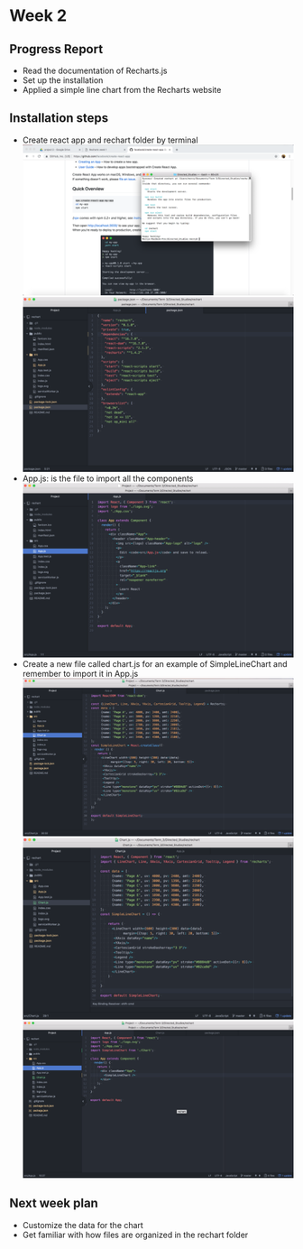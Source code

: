 # Week 2
## Progress Report
- Read the documentation of Recharts.js
- Set up the installation
- Applied a simple line chart from the Recharts website
## Installation steps
- Create react app and rechart folder by terminal
![Install react app](../images/install_react_app.png)
![Reachart folder](../images/packagejs.png)
- App.js: is the file to import all the components
![App.js](../images/app_original.png)
- Create a new file called chart.js for an example of SimpleLineChart and remember to import it in App.js
![Chart.js](../images/chartjs.png)
![Chart.js](../images/linechart.png)
![App.js with linechart](../images/appjs_linechart.png)

## Next week plan
- Customize the data for the chart
- Get familiar with how files are organized in the rechart folder






